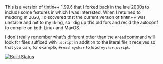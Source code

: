 This is a version of tintin++ 1.99.6 that I forked back in the late 2000s to
include some features in which I was interested.  When I returned to mudding in
2020, I discovered that the current version of tintin++ was unstable and not to
my liking, so I dig up this old fork and redid the autoconf to compile on both
Linux and MacOS.

I don't really remember what's different other than the `#read` command will
look for files suffixed with `.script` in addition to the literal file it
receives so that you can, for example, `#read mychar` to load `mychar.script`.

[![Build Status](https://travis-ci.org/glennklockwood/tintin.svg?branch=main)](https://travis-ci.org/glennklockwood/tintin)
